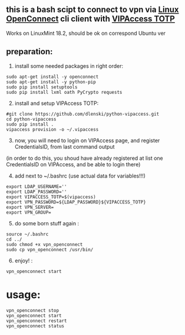 ## this is a bash scipt to connect to vpn via [Linux OpenConnect](https://wiki.archlinux.org/index.php/OpenConnect) cli client with [VIPAccess TOTP](https://vip.symantec.com/)

Works on LinuxMint 18.2, should be ok on correspond Ubuntu ver

## preparation:

1. install some needed packages in right order:
```
sudo apt-get install -y openconnect
sudo apt-get install -y python-pip
sudo pip install setuptools
sudo pip install lxml oath PyCrypto requests
```
2. install and setup VIPAccess TOTP:
```
#git clone https://github.com/dlenski/python-vipaccess.git
cd python-vipaccess
sudo pip install .
vipaccess provision -o ~/.vipaccess
```
3. now, you will need to login on VIPAccess page, and register CredentialsID, from last command output

(in order to do this, you shoud have already registered at list one CredentialsID on VIPAccess, and be able to login there)

4. add next to ~/.bashrc
(use actual data for variables!!!)


```
export LDAP_USERNAME=''
export LDAP_PASSWORD=''
export VIPACCESS_TOTP=$(vipaccess)
export VPN_PASSWORD=${LDAP_PASSWORD}${VIPACCESS_TOTP}
export VPN_SERVER=
export VPN_GROUP=
```

5. do some born stuff again :
```
source ~/.bashrc
cd ../
sudo chmod +x vpn_openconnect
sudo cp vpn_openconnect /usr/bin/
```


6. enjoy! :
```
vpn_openconnect start
```

# usage:
```
vpn_openconnect stop
vpn_openconnect start
vpn_openconnect restart
vpn_openconnect status
```
